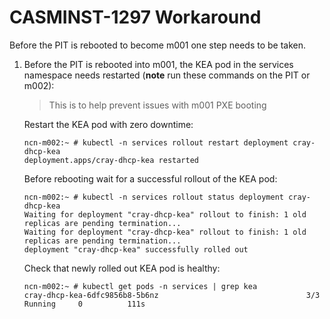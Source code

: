 # CASMINST-1297 Workaround

Before the PIT is rebooted to become m001 one step needs to be taken.

1. Before the PIT is rebooted into m001, the KEA pod in the services namespace needs restarted (**note** run these commands on the PIT or m002):
    > This is to help prevent issues with m001 PXE booting

    Restart the KEA pod with zero downtime:
    ```
    ncn-m002:~ # kubectl -n services rollout restart deployment cray-dhcp-kea
    deployment.apps/cray-dhcp-kea restarted
    ```

    Before rebooting wait for a successful rollout of the KEA pod:
    ```
    ncn-m002:~ # kubectl -n services rollout status deployment cray-dhcp-kea
    Waiting for deployment "cray-dhcp-kea" rollout to finish: 1 old replicas are pending termination...
    Waiting for deployment "cray-dhcp-kea" rollout to finish: 1 old replicas are pending termination...
    deployment "cray-dhcp-kea" successfully rolled out
    ```

    Check that newly rolled out KEA pod is healthy:
    ```
    ncn-m002:~ # kubectl get pods -n services | grep kea
    cray-dhcp-kea-6dfc9856b8-5b6nz                                 3/3     Running     0          111s
    ```
